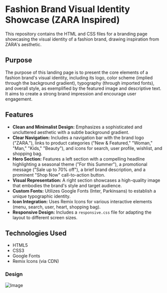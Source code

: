 # Fashion Brand Visual Identity Showcase (ZARA Inspired)

This repository contains the HTML and CSS files for a branding page showcasing the visual identity of a fashion brand, drawing inspiration from ZARA's aesthetic.

## Purpose

The purpose of this landing page is to present the core elements of a fashion brand's visual identity, including its logo, color scheme (implied through the background gradient), typography (through imported fonts), and overall style, as exemplified by the featured image and descriptive text. It aims to create a strong brand impression and encourage user engagement.

## Features

* **Clean and Minimalist Design:** Emphasizes a sophisticated and uncluttered aesthetic with a subtle background gradient.
* **Clear Navigation:** Includes a navigation bar with the brand logo ("ZARA."), links to product categories ("New & Featured," "Woman," "Man," "Kids," "Beauty"), and icons for search, user profile, wishlist, and shopping bag.
* **Hero Section:** Features a left section with a compelling headline highlighting a seasonal theme ("For this Summer"), a promotional message ("Sale up to 70% off"), a brief brand description, and a prominent "Shop Now" call-to-action button.
* **Visual Representation:** A right section showcases a high-quality image that embodies the brand's style and target audience.
* **Custom Fonts:** Utilizes Google Fonts (Inter, Parkinsans) to establish a unique typographic identity.
* **Icon Integration:** Uses Remix Icons for various interactive elements (menu, search, user, heart, shopping bag).
* **Responsive Design:** Includes a `responsive.css` file for adapting the layout to different screen sizes.

## Technologies Used

* HTML5
* CSS3
* Google Fonts
* Remix Icons (via CDN)

### Design

![Image](https://github.com/user-attachments/assets/fa17c5cb-611a-4904-88f6-1da437b4fefc)
